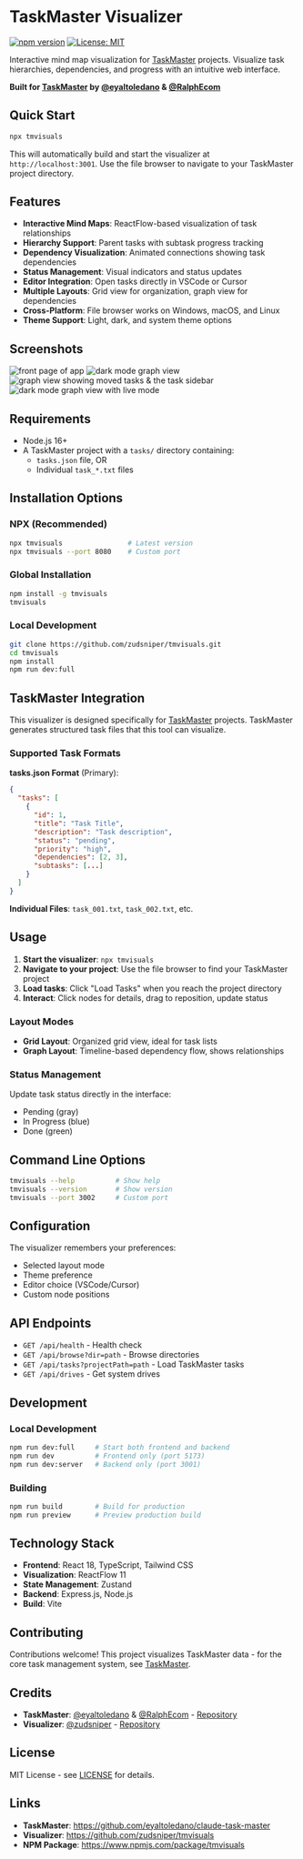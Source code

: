 # TaskMaster Visualizer

[![npm version](https://badge.fury.io/js/tmvisuals.svg)](https://www.npmjs.com/package/tmvisuals)
[![License: MIT](https://img.shields.io/badge/License-MIT-yellow.svg)](https://opensource.org/licenses/MIT)

Interactive mind map visualization for [TaskMaster](https://github.com/eyaltoledano/claude-task-master) projects. Visualize task hierarchies, dependencies, and progress with an intuitive web interface.

**Built for [TaskMaster](https://github.com/eyaltoledano/claude-task-master) by [@eyaltoledano](https://x.com/eyaltoledano) & [@RalphEcom](https://x.com/RalphEcom)**

## Quick Start

```bash
npx tmvisuals
```

This will automatically build and start the visualizer at `http://localhost:3001`. Use the file browser to navigate to your TaskMaster project directory.

## Features

- **Interactive Mind Maps**: ReactFlow-based visualization of task relationships
- **Hierarchy Support**: Parent tasks with subtask progress tracking
- **Dependency Visualization**: Animated connections showing task dependencies
- **Status Management**: Visual indicators and status updates
- **Editor Integration**: Open tasks directly in VSCode or Cursor
- **Multiple Layouts**: Grid view for organization, graph view for dependencies
- **Cross-Platform**: File browser works on Windows, macOS, and Linux
- **Theme Support**: Light, dark, and system theme options

## Screenshots
![front page of app](image.png)
![dark mode graph view](image-1.png)
![graph view showing moved tasks & the task sidebar](image-2.png)
![dark mode graph view with live mode](image-3.png)

## Requirements

- Node.js 16+
- A TaskMaster project with a `tasks/` directory containing:
  - `tasks.json` file, OR
  - Individual `task_*.txt` files

## Installation Options

### NPX (Recommended)
```bash
npx tmvisuals                # Latest version
npx tmvisuals --port 8080    # Custom port
```

### Global Installation
```bash
npm install -g tmvisuals
tmvisuals
```

### Local Development
```bash
git clone https://github.com/zudsniper/tmvisuals.git
cd tmvisuals
npm install
npm run dev:full
```

## TaskMaster Integration

This visualizer is designed specifically for [TaskMaster](https://github.com/eyaltoledano/claude-task-master) projects. TaskMaster generates structured task files that this tool can visualize.

### Supported Task Formats

**tasks.json Format** (Primary):
```json
{
  "tasks": [
    {
      "id": 1,
      "title": "Task Title",
      "description": "Task description",
      "status": "pending",
      "priority": "high",
      "dependencies": [2, 3],
      "subtasks": [...]
    }
  ]
}
```

**Individual Files**: `task_001.txt`, `task_002.txt`, etc.

## Usage

1. **Start the visualizer**: `npx tmvisuals`
2. **Navigate to your project**: Use the file browser to find your TaskMaster project
3. **Load tasks**: Click "Load Tasks" when you reach the project directory
4. **Interact**: Click nodes for details, drag to reposition, update status

### Layout Modes

- **Grid Layout**: Organized grid view, ideal for task lists
- **Graph Layout**: Timeline-based dependency flow, shows relationships

### Status Management

Update task status directly in the interface:
- Pending (gray)
- In Progress (blue) 
- Done (green)

## Command Line Options

```bash
tmvisuals --help          # Show help
tmvisuals --version       # Show version
tmvisuals --port 3002     # Custom port
```

## Configuration

The visualizer remembers your preferences:
- Selected layout mode
- Theme preference
- Editor choice (VSCode/Cursor)
- Custom node positions

## API Endpoints

- `GET /api/health` - Health check
- `GET /api/browse?dir=path` - Browse directories
- `GET /api/tasks?projectPath=path` - Load TaskMaster tasks
- `GET /api/drives` - Get system drives

## Development

### Local Development
```bash
npm run dev:full     # Start both frontend and backend
npm run dev          # Frontend only (port 5173)
npm run dev:server   # Backend only (port 3001)
```

### Building
```bash
npm run build        # Build for production
npm run preview      # Preview production build
```

## Technology Stack

- **Frontend**: React 18, TypeScript, Tailwind CSS
- **Visualization**: ReactFlow 11
- **State Management**: Zustand
- **Backend**: Express.js, Node.js
- **Build**: Vite

## Contributing

Contributions welcome! This project visualizes TaskMaster data - for the core task management system, see [TaskMaster](https://github.com/eyaltoledano/claude-task-master).

## Credits

- **TaskMaster**: [@eyaltoledano](https://x.com/eyaltoledano) & [@RalphEcom](https://x.com/RalphEcom) - [Repository](https://github.com/eyaltoledano/claude-task-master)
- **Visualizer**: [@zudsniper](https://github.com/zudsniper) - [Repository](https://github.com/zudsniper/tmvisuals)

## License

MIT License - see [LICENSE](LICENSE) for details.

## Links

- **TaskMaster**: https://github.com/eyaltoledano/claude-task-master
- **Visualizer**: https://github.com/zudsniper/tmvisuals
- **NPM Package**: https://www.npmjs.com/package/tmvisuals
